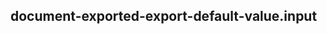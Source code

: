 <!-- Generated by documentation.js. Update this documentation by updating the source code. -->

## document-exported-export-default-value.input
